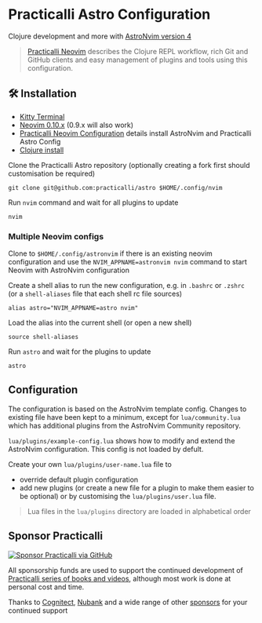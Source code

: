 # Practicalli Astro Configuration

Clojure development and more with [AstroNvim version 4](https://github.com/AstroNvim/AstroNvim)

> [Practicalli Neovim](https://practical.li/neovim/) describes the Clojure REPL workflow, rich Git and GitHub clients and easy management of plugins and tools using this configuration.


## 🛠️ Installation

- [Kitty Terminal](https://practical.li/engineering-playbook/command-line/kitty-terminal/)
- [Neovim 0.10.x](https://github.com/neovim/neovim/releases/tag/v0.10.0) (0.9.x will also work)
- [Practicalli Neovim Configuration](https://practical.li/neovim/configuration/astronvim/) details install AstroNvim and Practicalli Astro Config
- [Clojure install](https://practical.li/clojure/install/)

Clone the Practicalli Astro repository (optionally creating a fork first should customisation be required)

```shell
git clone git@github.com:practicalli/astro $HOME/.config/nvim
```

Run `nvim` command and wait for all plugins to update

```shell
nvim
```

### Multiple Neovim configs

Clone to `$HOME/.config/astronvim` if there is an existing neovim configuration and use the `NVIM_APPNAME=astronvim nvim` command to start Neovim with AstroNvim configuration

Create a shell alias to run the new configuration, e.g. in `.bashrc` or `.zshrc` (or a `shell-aliases` file that each shell rc file sources)

```config
alias astro="NVIM_APPNAME=astro nvim"
```

Load the alias into the current shell (or open a new shell)

```shell
source shell-aliases
```

Run `astro` and wait for the plugins to update

```shell
astro
```

## Configuration

The configuration is based on the AstroNvim template config.  Changes to existing file have been kept to a minimum, except for `lua/community.lua` which has additional plugins from the AstroNvim Community repository.

`lua/plugins/example-config.lua` shows how to modify and extend the AstroNvim configuration.  This config is not loaded by defult.

Create your own `lua/plugins/user-name.lua` file to

- override default plugin configuration
- add new plugins (or create a new file for a plugin to make them easier to be optional) or by customising the `lua/plugins/user.lua` file.

> Lua files in the `lua/plugins` directory are loaded in alphabetical order

## Sponsor Practicalli

[![Sponsor Practicalli via GitHub](https://raw.githubusercontent.com/practicalli/graphic-design/live/buttons/practicalli-github-sponsors-button.png)](https://github.com/sponsors/practicalli-johnny/)

All sponsorship funds are used to support the continued development of [Practicalli series of books and videos](https://practical.li/), although most work is done at personal cost and time.

Thanks to [Cognitect](https://www.cognitect.com/), [Nubank](https://nubank.com.br/) and a wide range of other [sponsors](https://github.com/sponsors/practicalli-johnny#sponsors) for your continued support
